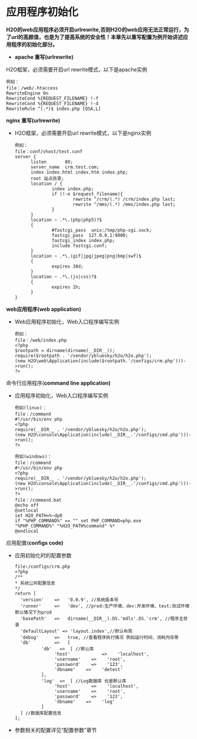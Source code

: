 # 应用程序初始化

**H2O的web应用程序必须开启urlrewrite,否则H2O的web应用无法正常运行，为了url的高颜值，也是为了提高系统的安全性！本章先以重写配置为例开始讲述应用程序的初始化部分。**

* **apache 重写\(urlrewrite\)**

H2O框架，必须需要开启url rewrite模式，以下是apache实例
```
例如：
file：/web/.htaccess
RewriteEngine On
RewriteCond %{REQUEST_FILENAME} !-f
RewriteCond %{REQUEST_FILENAME} !-d
RewriteRule ^(.*)$ index.php [QSA,L]
```

**nginx 重写\(urlrewrite\)**

* H2O框架，必须需要开启url rewrite模式，以下是nginx实例
  ```
  例如：
  file：conf/vhost/test.conf
  server {
        listen       80;
        server_name  crm.test.com;
        index index.html index.htm index.php;
        root 站点目录;
        location / {
                index index.php;
                if (!-e $request_filename){
                        rewrite ^/crm/(.*) /crm/index.php last;
                        rewrite ^/mms/(.*) /mms/index.php last;
                }
        }
        location ~ .*\.(php|php5)?$
        {
                #fastcgi_pass  unix:/tmp/php-cgi.sock;
                fastcgi_pass  127.0.0.1:9000;
                fastcgi_index index.php;
                include fastcgi.conf;
        }
        location ~ .*\.(gif|jpg|jpeg|png|bmp|swf)$
        {
                expires 30d;
        }
        location ~ .*\.(js|css)?$
        {
                expires 1h;
        }
  }
  ```


**web应用程序\(web application\)**

* Web应用程序初始化，Web入口程序编写实例
  ```
  例如：
  file：/web/index.php
  <?php
  $rootpath = dirname(dirname(__DIR__));
  require($rootpath . '/vendor/ybluesky/h2o/h2o.php');
  (new H2O\web\Application(include($rootpath.'/configs/crm.php')))->run();
  ?>
  ```


命令行应用程序\(**command line application\)**

* 应用程序初始化，Web入口程序编写实例

  ```
  例如(linux)：
  file：/command
  #!/usr/bin/env php
  <?php
  require(__DIR__ . '/vendor/ybluesky/h2o/h2o.php');
  (new H2O\console\Application(include(__DIR__.'/configs/cmd.php')))->run();
  ?>
  ```

  ```
  例如(windows)：
  file：/command
  #!/usr/bin/env php
  <?php
  require(__DIR__ . '/vendor/ybluesky/h2o/h2o.php');
  (new H2O\console\Application(include(__DIR__.'/configs/cmd.php')))->run();
  ?>
  file：/command.bat
  @echo off
  @setlocal
  set H2O_PATH=%~dp0
  if "%PHP_COMMAND%" == "" set PHP_COMMAND=php.exe
  "%PHP_COMMAND%" "%H2O_PATH%command" %*
  @endlocal
  ```


应用配置\(**configs code\)**

* 应用初始化时的配置参数

  ```
  file:/configs/crm.php
  <?php
  /**
  * 系统公共配置信息
  */
  return [
    'version'    =>   '0.0.9', //系统版本号
    'runner'     =>   'dev', //prod:生产环境，dev:开发环境，test:测试环境 默认情况下为prod
    'basePath'   =>   dirname(__DIR__).DS.'mdls'.DS.'crm', //程序主目录
    'defaultLayout' => 'layout.index',//默认布局
    'debug'      =>   true, //查看程序执行情况 例如运行时间、消耗内存等
    'db'         =>   [
            'db'   =>  [ //默认库
                 'host'            =>    'localhost',
                 'username'    =>    'root',
                 'password'    =>    '123',
                 'dbname'    =>    'detest'
            ],
            'log'  =>  [ //Log数据库 也是默认库
                 'host'        =>    'localhost',
                 'username'    =>    'root',
                 'password'    =>    '123',
                 'dbname'    =>    'log'
            ]
    ] //数据库配置信息
  ];
  ```


* 参数相关的配置详见“配置参数”章节



